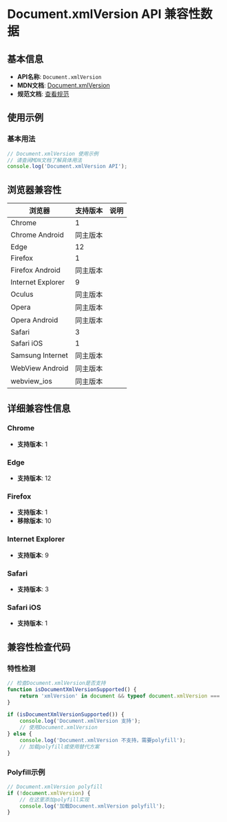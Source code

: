 # Document.xmlVersion API 兼容性数据

## 基本信息

- **API名称**: `Document.xmlVersion`
- **MDN文档**: [Document.xmlVersion](https://developer.mozilla.org/docs/Web/API/Document/xmlVersion)
- **规范文档**: [查看规范](https://dom.spec.whatwg.org/#dom-document-xmlversion)

## 使用示例

### 基本用法

```javascript
// Document.xmlVersion 使用示例
// 请查阅MDN文档了解具体用法
console.log('Document.xmlVersion API');
```

## 浏览器兼容性

| 浏览器 | 支持版本 | 说明 |
|--------|----------|------|
| Chrome | 1 |  |
| Chrome Android | 同主版本 |  |
| Edge | 12 |  |
| Firefox | 1 |  |
| Firefox Android | 同主版本 |  |
| Internet Explorer | 9 |  |
| Oculus | 同主版本 |  |
| Opera | 同主版本 |  |
| Opera Android | 同主版本 |  |
| Safari | 3 |  |
| Safari iOS | 1 |  |
| Samsung Internet | 同主版本 |  |
| WebView Android | 同主版本 |  |
| webview_ios | 同主版本 |  |

## 详细兼容性信息

### Chrome

- **支持版本**: 1

### Edge

- **支持版本**: 12

### Firefox

- **支持版本**: 1
- **移除版本**: 10

### Internet Explorer

- **支持版本**: 9

### Safari

- **支持版本**: 3

### Safari iOS

- **支持版本**: 1

## 兼容性检查代码

### 特性检测

```javascript
// 检查Document.xmlVersion是否支持
function isDocumentXmlVersionSupported() {
    return 'xmlVersion' in document && typeof document.xmlVersion === 'function';
}

if (isDocumentXmlVersionSupported()) {
    console.log('Document.xmlVersion 支持');
    // 使用Document.xmlVersion
} else {
    console.log('Document.xmlVersion 不支持，需要polyfill');
    // 加载polyfill或使用替代方案
}
```

### Polyfill示例

```javascript
// Document.xmlVersion polyfill
if (!document.xmlVersion) {
    // 在这里添加polyfill实现
    console.log('加载Document.xmlVersion polyfill');
}
```

